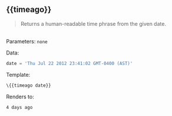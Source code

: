 ## \{{timeago}}

> Returns a human-readable time phrase from the given date.

<br>Parameters: `none`

Data:

```js
date = 'Thu Jul 22 2012 23:41:02 GMT-0400 (AST)'
```
Template:

```handlebars
\{{timeago date}}
```

Renders to:

```
4 days ago
```
